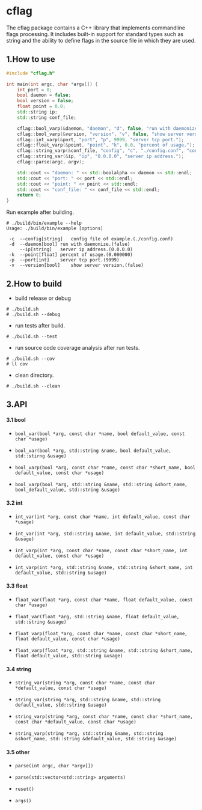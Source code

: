 # cflag
The cflag package contains a C++ library that implements commandline flags processing. It includes built-in support for standard types such as string and the ability to define flags in the source file in which they are used.

## 1.How to use

```c++
#include "cflag.h"

int main(int argc, char *argv[]) {
    int port = 0;
    bool daemon = false;
    bool version = false;
    float point = 0.0;
    std::string ip;
    std::string conf_file;

    cflag::bool_varp(&daemon, "daemon", "d", false, "run with daemonize.");
    cflag::bool_varp(&version, "version", "v", false, "show server version.");
    cflag::int_varp(&port, "port", "p", 9999, "server tcp port.");
    cflag::float_varp(&point, "point", "k", 0.0, "percent of usage.");
    cflag::string_varp(&conf_file, "config", "c", "./config.conf", "config file of example.");
    cflag::string_var(&ip, "ip", "0.0.0.0", "server ip address.");
    cflag::parse(argc, argv);

    std::cout << "daemon: " << std::boolalpha << daemon << std::endl;
    std::cout << "port: " << port << std::endl;
    std::cout << "point: " << point << std::endl;
    std::cout << "conf_file: " << conf_file << std::endl;
    return 0;
}
```

Run example after building.
```shell
# ./build/bin/example --help
Usage: ./build/bin/example [options]

 -c  --config[string]	config file of example.(./config.conf)
 -d  --daemon[bool]	run with daemonize.(false)
     --ip[string]	server ip address.(0.0.0.0)
 -k  --point[float]	percent of usage.(0.000000)
 -p  --port[int]	server tcp port.(9999)
 -v  --version[bool]	show server version.(false)
```

## 2.How to build
- build release or debug
```
# ./build.sh
# ./build.sh --debug
```

- run tests after build.
```
# ./build.sh --test
```

- run source code coverage analysis after run tests.
```
# ./build.sh --cov
# ll cov
```

- clean directory.
```
# ./build.sh --clean
```

## 3.API
#### 3.1 bool
- `bool_var(bool *arg, const char *name, bool default_value, const char *usage)`

- `bool_var(bool *arg, std::string &name, bool default_value, std::stirng &usage)`

- `bool_varp(bool *arg, const char *name, const char *short_name, bool default_value, const char *usage)`

- `bool_varp(bool *arg, std::string &name, std::string &short_name, bool_default_value, std::string &usage)`

#### 3.2 int
- `int_var(int *arg, const char *name, int default_value, const char *usage)`

- `int_var(int *arg, std::string &name, int default_value, std::string &usage)`

- `int_varp(int *arg, const char *name, const char *short_name, int default_value, const char *usage)`

- `int_varp(int *arg, std::string &name, std::string &short_name, int default_value, std::string &usage)`

#### 3.3 float
- `float_var(float *arg, const char *name, float default_value, const char *usage)`

- `float_var(float *arg, std::string &name, float default_value, std::string &usage)`

- `float_varp(float *arg, const char *name, const char *short_name, float default_value, const char *usage)`

- `float_varp(float *arg, std::string &name, std::string &short_name, float default_value, std::string &usage)`

#### 3.4 string
- `string_var(string *arg, const char *name, const char *default_value, const char *usage)`

- `string_var(string *arg, std::string &name, std::string default_value, std::string &usage)`

- `string_varp(string *arg, const char *name, const char *short_name, const char *default_value, const char *usage)`

- `string_varp(string *arg, std::string &name, std::string &short_name, std::string &default_value, std::string &usage)`

#### 3.5 other
- `parse(int argc, char *argv[])`

- `parse(std::vector<std::string> arguments)`

- `reset()`

- `args()`
